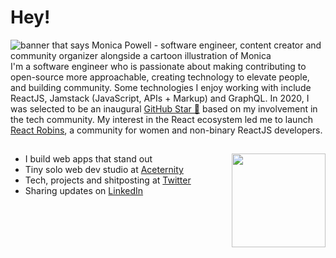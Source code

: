 # Hey!

<img src="https://github.com/user-attachments/assets/99990c46-1f57-49ca-aca4-af6c3d962bdd" alt="banner that says Monica Powell - software engineer, content creator and community organizer alongside a cartoon illustration of Monica">
I'm a software engineer who is passionate about making contributing to open-source more approachable, creating technology to elevate people, and building community. Some technologies I enjoy working with include ReactJS, Jamstack (JavaScript, APIs + Markup) and GraphQL. In 2020, I was selected to be an inaugural <a href="https://stars.github.com/">GitHub Star 🌟</a> based on my involvement in the tech community.  My interest in the React ecosystem led me to launch <a href="https://www.reactrobins.com/">React Robins</a>, a community for women and non-binary ReactJS developers.

## <a href="https://github.com/darshilptl"><img align="right" width="150" height="150" src="https://github.com/user-attachments/assets/d20b9c81-e67e-4482-8604-c62a9464968d"></a>

- I build web apps that stand out
- Tiny solo web dev studio at [Aceternity](https://aceternity.com) 
- Tech, projects and shitposting at [Twitter](https://twitter.com/mannupaaji)
- Sharing updates on <a href="https://www.linkedin.com/in/monicampowell/">LinkedIn</a> 
